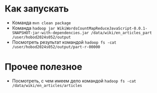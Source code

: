 # Как запускать

* Команда ```mvn clean package```
* Команда ```hadoop jar WikiWordsCountMapReduceJavaScript-0.0.1-SNAPSHOT-jar-with-dependencies.jar /data/wiki/en_articles_part /user/hobod2024s052/output```
* Посмотреть результат командой ```hadoop fs -cat /user/hobod2024s052/output/part-r-00000```

# Прочее полезное

* Посмотреть, с чем имеем дело командой ```hadoop fs -cat /data/wiki/en_articles/articles```